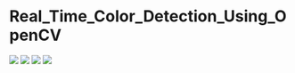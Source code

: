 # Real_Time_Color_Detection_Using_OpenCV

<img src="https://media.giphy.com/media/v1sBDYrLjvEN4Kg88b/giphy.gif">
<img src="https://media.giphy.com/media/4qvM30PKbnykC5Ik8W/giphy.gif">

<img src="https://media.giphy.com/media/JVNT3fVfrro5cFsJ6p/giphy.gif">
<img src="https://media.giphy.com/media/DlXJ8gS0wg4iJlxCyS/giphy.gif">
